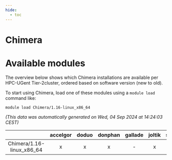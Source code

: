 ```yaml
---
hide:
  - toc
---
```


Chimera
=======

# Available modules


The overview below shows which Chimera installations are available per HPC-UGent Tier-2cluster, ordered based on software version (new to old).

To start using Chimera, load one of these modules using a `module load` command like:

```shell
module load Chimera/1.16-linux_x86_64
```

*(This data was automatically generated on Wed, 04 Sep 2024 at 14:24:03 CEST)*  

| |accelgor|doduo|donphan|gallade|joltik|shinx|skitty|
| :---: | :---: | :---: | :---: | :---: | :---: | :---: | :---: |
|Chimera/1.16-linux_x86_64|x|x|x|-|x|-|x|
